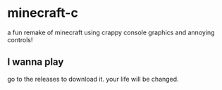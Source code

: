 # minecraft-c
a fun remake of minecraft using crappy console graphics and annoying controls!

## I wanna play
go to the releases to download it.
your life will be changed.
